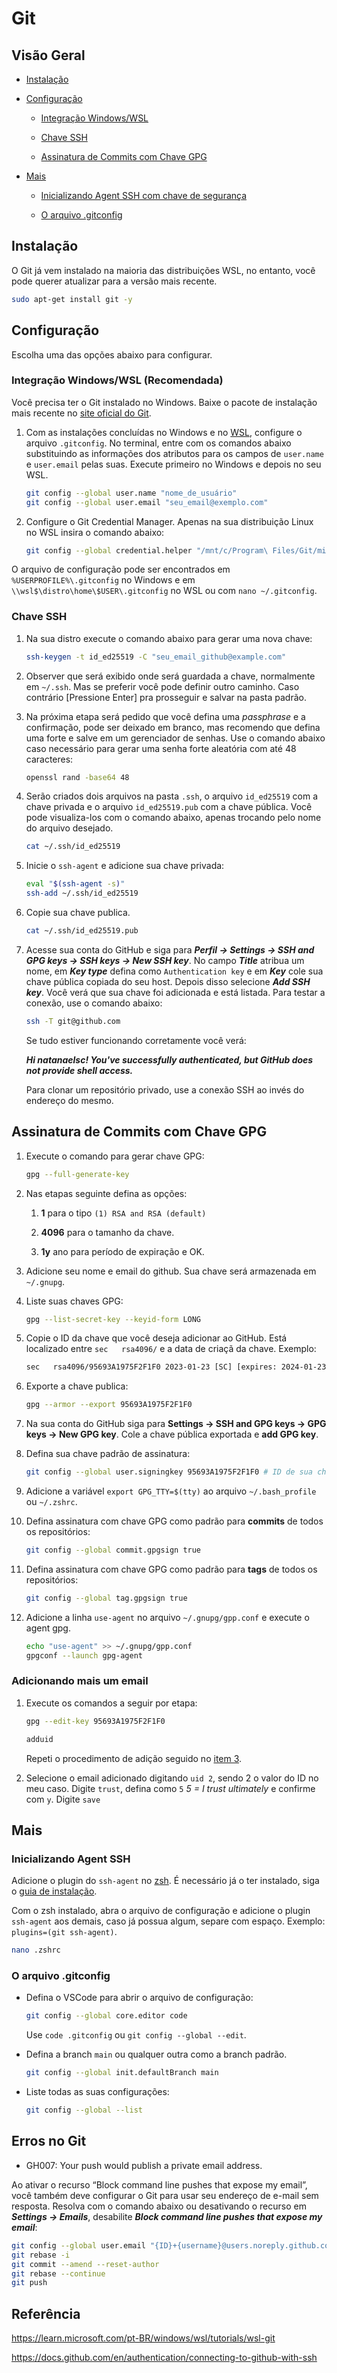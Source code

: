 # Git

## Visão Geral

* [Instalação](#instalação)

* [Configuração](#configuração)

  * [Integração Windows/WSL](#integração-windowswsl-recomendada)

  * [Chave SSH](#chave-ssh)

  * [Assinatura de Commits com Chave GPG](#assinatura-de-commits-com-chave-gpg)

* [Mais](#mais)

  * [Inicializando Agent SSH com chave de segurança](#inicializando-agent-ssh)

  * [O arquivo .gitconfig](#o-arquivo-gitconfig)

## Instalação

O Git já vem instalado na maioria das distribuições WSL, no entanto, você pode querer atualizar para a versão mais recente.

```sh
sudo apt-get install git -y
```

## Configuração

Escolha uma das opções abaixo para configurar.

### Integração Windows/WSL **(Recomendada)**

Você precisa ter o Git instalado no Windows. Baixe o pacote de instalação mais recente no [site oficial do Git](https://git-scm.com/download/win).

1. Com as instalações concluídas no Windows e no [WSL](#instalação), configure o arquivo `.gitconfig`. No terminal, entre com os comandos abaixo substituindo as informações dos atributos para os campos de `user.name` e `user.email` pelas suas. Execute primeiro no Windows e depois no seu WSL.

    ```sh
    git config --global user.name "nome_de_usuário"
    git config --global user.email "seu_email@exemplo.com"
    ```

2. Configure o Git Credential Manager. Apenas na sua distribuição Linux no WSL insira o comando abaixo:

    ```sh
    git config --global credential.helper "/mnt/c/Program\ Files/Git/mingw64/bin/git-credential-manager-core.exe"
    ```

O arquivo de configuração pode ser encontrados em `%USERPROFILE%\.gitconfig` no Windows e em `\\wsl$\distro\home\$USER\.gitconfig` no WSL ou com `nano ~/.gitconfig`.

### Chave SSH

1. Na sua distro execute o comando abaixo para gerar uma nova chave:

    ```sh
    ssh-keygen -t id_ed25519 -C "seu_email_github@example.com"
    ```

2. Observer que será exibido onde será guardada a chave, normalmente em `~/.ssh`. Mas se preferir você pode definir outro caminho. Caso contrário [Pressione Enter] pra prosseguir e salvar na pasta padrão.

3. Na próxima etapa será pedido que você defina uma *passphrase* e a confirmação, pode ser deixado em branco, mas recomendo que defina uma forte e salve em um gerenciador de senhas. Use o comando abaixo caso necessário para gerar uma senha forte aleatória com até 48 caracteres:

    ```sh
    openssl rand -base64 48
    ```

4. Serão criados dois arquivos na pasta `.ssh`, o arquivo `id_ed25519` com a chave privada e o arquivo `id_ed25519.pub` com a chave pública. Você pode visualiza-los com o comando abaixo, apenas trocando pelo nome do arquivo desejado.

    ```sh
    cat ~/.ssh/id_ed25519
    ```

5. Inicie o `ssh-agent` e adicione sua chave privada:

    ```sh
    eval "$(ssh-agent -s)"
    ssh-add ~/.ssh/id_ed25519
    ```

6. Copie sua chave publica.

    ```sh
    cat ~/.ssh/id_ed25519.pub
    ```

7. Acesse sua conta do GitHub e siga para ***Perfil → Settings → SSH and GPG keys → SSH keys → New SSH key***. No campo ***Title*** atribua um nome, em ***Key type*** defina como `Authentication key` e em ***Key*** cole sua chave pública copiada do seu host. Depois disso selecione ***Add SSH key***. Você verá que sua chave foi adicionada e está listada. Para testar a conexão, use o comando abaixo:

    ```sh
    ssh -T git@github.com
    ```

    Se tudo estiver funcionando corretamente você verá:

    ***Hi natanaelsc! You've successfully authenticated, but GitHub does not provide shell access.***

    Para clonar um repositório privado, use a conexão SSH ao invés do endereço do mesmo.

## Assinatura de Commits com Chave GPG

1. Execute o comando para gerar chave GPG:

    ```sh
    gpg --full-generate-key
    ```

2. Nas etapas seguinte defina as opções:

    1. **1** para o tipo `(1) RSA and RSA (default)`

    2. **4096** para o tamanho da chave.

    3. **1y** ano para período de expiração e OK.

3. Adicione seu nome e email do github. Sua chave será armazenada em `~/.gnupg`.

4. Liste suas chaves GPG:

    ```sh
    gpg --list-secret-key --keyid-form LONG
    ```

5. Copie o ID da chave que você deseja adicionar ao GitHub. Está localizado entre `sec   rsa4096/` e a data de criaçã da chave. Exemplo:

    ```txt
    sec   rsa4096/95693A1975F2F1F0 2023-01-23 [SC] [expires: 2024-01-23]
    ```

6. Exporte a chave publica:

    ```sh
    gpg --armor --export 95693A1975F2F1F0
    ```

7. Na sua conta do GitHub siga para **Settings → SSH and GPG keys → GPG keys → New GPG key**. Cole a chave pública exportada e **add GPG key**.

8. Defina sua chave padrão de assinatura:

    ```sh
    git config --global user.signingkey 95693A1975F2F1F0 # ID de sua chave
    ```

9. Adicione a variável `export GPG_TTY=$(tty)` ao arquivo `~/.bash_profile` ou `~/.zshrc`.

10. Defina assinatura com chave GPG como padrão para **commits** de todos os repositórios:

    ```sh
    git config --global commit.gpgsign true
    ```

11. Defina assinatura com chave GPG como padrão para **tags** de todos os repositórios:

    ```sh
    git config --global tag.gpgsign true
    ```

12. Adicione a linha `use-agent` no arquivo `~/.gnupg/gpp.conf` e execute o agent gpg.

    ```sh
    echo "use-agent" >> ~/.gnupg/gpp.conf
    gpgconf --launch gpg-agent
    ```

### Adicionando mais um email

1. Execute os comandos a seguir por etapa:

    ```sh
    gpg --edit-key 95693A1975F2F1F0
    ```

    ```sh
    adduid
    ```

    Repeti o procedimento de adição seguido no [item 3](#assinatura-de-commits-com-chave-gpg).

2. Selecione o email adicionado digitando `uid 2`, sendo 2 o valor do ID no meu caso. Digite `trust`, defina como `5` *5 = I trust ultimately* e confirme com `y`. Digite `save`

## Mais

### Inicializando Agent SSH

Adicione o plugin do `ssh-agent` no [zsh](/zsh.md/#plugins). É necessário já o ter instalado, siga o [guia de instalação](/zsh.md/#instalação).

Com o zsh instalado, abra o arquivo de configuração e adicione o plugin `ssh-agent` aos demais, caso já possua algum, separe com espaço. Exemplo: `plugins=(git ssh-agent)`.

```sh
nano .zshrc
```

### O arquivo .gitconfig

* Defina o VSCode para abrir o arquivo de configuração:

    ```sh
    git config --global core.editor code
    ```

    Use `code .gitconfig` ou `git config --global --edit`.

* Defina a branch `main` ou qualquer outra como a branch padrão.

    ```sh
    git config --global init.defaultBranch main
    ```

* Liste todas as suas configurações:

    ```sh
    git config --global --list
    ```

## Erros no Git

* GH007: Your push would publish a private email address.

Ao ativar o recurso “Block command line pushes that expose my email”, você também deve configurar o Git para usar seu endereço de e-mail sem resposta. Resolva com o comando abaixo ou desativando o recurso em ***Settings → Emails***, desabilite ***Block command line pushes that expose my email***:

```sh
git config --global user.email "{ID}+{username}@users.noreply.github.com"
git rebase -i
git commit --amend --reset-author
git rebase --continue
git push
```

## Referência

<https://learn.microsoft.com/pt-BR/windows/wsl/tutorials/wsl-git>

<https://docs.github.com/en/authentication/connecting-to-github-with-ssh>
